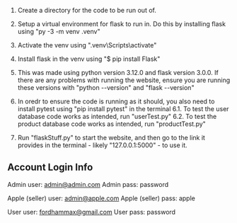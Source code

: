 1. Create a directory for the code to be run out of.

2. Setup a virtual environment for flask to run in. Do this by installing flask using "py -3 -m venv .venv"

3. Activate the venv using ".venv\Scripts\activate"

4. Install flask in the venv using "$ pip install Flask"

5. This was made using python version 3.12.0 and flask version 3.0.0. If there are any problems with running the website, ensure you are running these versions with "python --version" and "flask --version"

6. In oredr to ensure the code is running as it should, you also need to install pytest using "pip install pytest" in the terminal
    6.1. To test the user database code works as intended, run "userTest.py"
    6.2. To test the product database code works as intended, run "productTest.py"

7. Run "flaskStuff.py" to start the website, and then go to the link it provides in the terminal - likely "127.0.0.1:5000" - to use it.

## Account Login Info ##
Admin user: admin@admin.com
Admin pass: password

Apple (seller) user: admin@apple.com
Apple (seller) pass: apple

User user: fordhammax@gmail.com
User pass: password